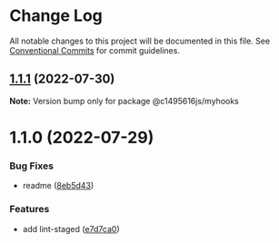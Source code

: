 # Change Log

All notable changes to this project will be documented in this file.
See [Conventional Commits](https://conventionalcommits.org) for commit guidelines.

## [1.1.1](https://github.com/c1495616js/jerry-fe-library/compare/@c1495616js/myhooks@1.1.0...@c1495616js/myhooks@1.1.1) (2022-07-30)

**Note:** Version bump only for package @c1495616js/myhooks





# 1.1.0 (2022-07-29)


### Bug Fixes

* readme ([8eb5d43](https://github.com/c1495616js/jerry-fe-library/commit/8eb5d436b7df2b21df9c6d198dada2dc5096ce78))


### Features

* add lint-staged ([e7d7ca0](https://github.com/c1495616js/jerry-fe-library/commit/e7d7ca02366321f602e6f10315be12fc6c2cd171))
